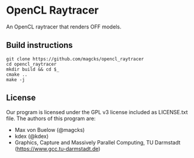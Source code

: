 # OpenCL Raytracer

An OpenCL raytracer that renders OFF models.

## Build instructions
```
git clone https://github.com/magcks/opencl_raytracer
cd opencl_raytracer
mkdir build && cd $_
cmake ..
make -j
```

## License
Our program is licensed under the GPL v3 license included as LICENSE.txt file. The authors of this program are:
* Max von Buelow (@magcks)
* kdex (@kdex)
* Graphics, Capture and Massively Parallel Computing, TU Darmstadt (https://www.gcc.tu-darmstadt.de)